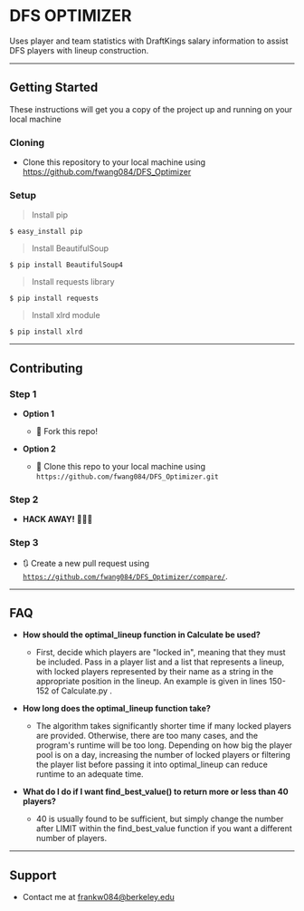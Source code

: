 # DFS OPTIMIZER

Uses player and team statistics with DraftKings salary information to assist DFS players with lineup construction.

---

## Getting Started

These instructions will get you a copy of the project up and running on your local machine

### Cloning

- Clone this repository to your local machine using https://github.com/fwang084/DFS_Optimizer

### Setup

> Install pip

```shell
$ easy_install pip
```

> Install BeautifulSoup

```shell
$ pip install BeautifulSoup4
```

> Install requests library

```shell
$ pip install requests
```

> Install xlrd module

```shell
$ pip install xlrd
```
---
## Contributing

### Step 1

- **Option 1**
    - 🍴 Fork this repo!

- **Option 2**
    - 👯 Clone this repo to your local machine using `https://github.com/fwang084/DFS_Optimizer.git`

### Step 2

- **HACK AWAY!** 🔨🔨🔨

### Step 3

- 🔃 Create a new pull request using <a href="https://github.com/fwang084/DFS_Optimizer/compare/" target="_blank">`https://github.com/fwang084/DFS_Optimizer/compare/`</a>.

---

## FAQ

- **How should the optimal_lineup function in Calculate be used?**
    - First, decide which players are "locked in", meaning that they must be included. Pass in a player list and a list that represents a lineup, with locked players represented by their name as a string in the appropriate position in the lineup. An example is given in lines 150-152 of Calculate.py .

- **How long does the optimal_lineup function take?**
    - The algorithm takes significantly shorter time if many locked players are provided. Otherwise, there are too many cases, and the program's runtime will be too long. Depending on how big the player pool is on a day, increasing the number of locked players or filtering the player list before passing it into optimal_lineup can reduce runtime to an adequate time.
    
- **What do I do if I want find_best_value() to return more or less than 40 players?**
    - 40 is usually found to be sufficient, but simply change the number after LIMIT within the find_best_value function if you want a different number of players.

---

## Support

- Contact me at frankw084@berkeley.edu
